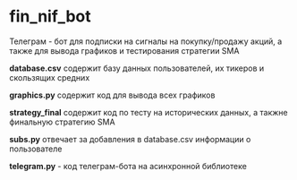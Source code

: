 # fin_nif_bot

Телеграм - бот для подписки на сигналы на покупку/продажу акций,
а также для вывода графиков и тестирования стратегии SMA

**database.csv** содержит базу данных пользователей, их тикеров и скользящих средних

**graphics.py** содержит код для вывода всех графиков 

**strategy_final** содержит код по тесту на исторических данных, а такжне финальную стратегию SMA

**subs.py** отвечает за добавления в database.csv информации о пользователе

**telegram.py** - код телеграм-бота на асинхронной библиотеке
